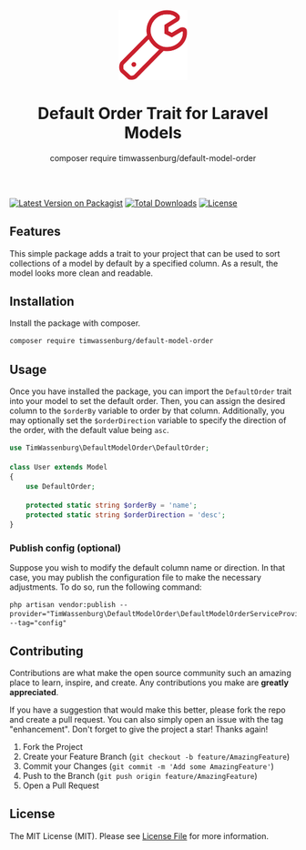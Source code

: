 <br />
<div align="center">
  <a href="https://github.com/timwassenburg/default-model-order">
    <img src="img/wrench.png" alt="Logo" width=120>
  </a>

<h1 align="center"><strong>Default Order Trait</strong> for Laravel Models</h1>

  <p align="center">
    composer require timwassenburg/default-model-order
  </p>
<br><br>
</div>

[![Latest Version on Packagist](https://img.shields.io/packagist/v/timwassenburg/default-model-order.svg?style=flat-square)](https://packagist.org/packages/timwassenburg/default-model-order)
[![Total Downloads](https://img.shields.io/packagist/dt/timwassenburg/default-model-order.svg?style=flat-square)](https://packagist.org/packages/timwassenburg/default-model-order)
[![License](https://img.shields.io/packagist/l/timwassenburg/default-model-order)](https://packagist.org/packages/timwassenburg/default-model-order)

## Features
This simple package adds a trait to your project that can be used to sort collections of a model by default by a specified column. As a result, the model looks more clean and readable.

## Installation
Install the package with composer.
```bash
composer require timwassenburg/default-model-order
```

## Usage
Once you have installed the package, you can import the ```DefaultOrder``` trait into your model to set the default order. Then, you can assign the desired column to the ```$orderBy``` variable to order by that column. Additionally, you may optionally set the ```$orderDirection``` variable to specify the direction of the order, with the default value being ```asc```.

```php
use TimWassenburg\DefaultModelOrder\DefaultOrder;

class User extends Model
{
    use DefaultOrder;

    protected static string $orderBy = 'name';
    protected static string $orderDirection = 'desc';
}
```

### Publish config (optional)
Suppose you wish to modify the default column name or direction. In that case, you may publish the configuration file to make the necessary adjustments. To do so, run the following command:
```
php artisan vendor:publish --provider="TimWassenburg\DefaultModelOrder\DefaultModelOrderServiceProvider" --tag="config"
```

## Contributing
Contributions are what make the open source community such an amazing place to learn, inspire, and create. Any contributions you make are **greatly appreciated**.

If you have a suggestion that would make this better, please fork the repo and create a pull request. You can also simply open an issue with the tag "enhancement".
Don't forget to give the project a star! Thanks again!

1. Fork the Project
2. Create your Feature Branch (`git checkout -b feature/AmazingFeature`)
3. Commit your Changes (`git commit -m 'Add some AmazingFeature'`)
4. Push to the Branch (`git push origin feature/AmazingFeature`)
5. Open a Pull Request

## License

The MIT License (MIT). Please see [License File](LICENSE.md) for more information.
